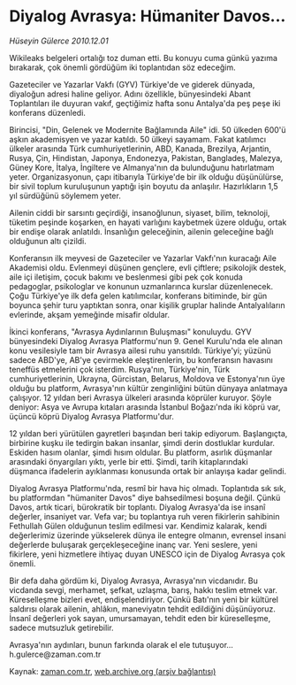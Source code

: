 # Diyalog Avrasya: Hümaniter Davos...

*Hüseyin Gülerce 2010.12.01*

<td class="columnist-detail">
<p>Wikileaks belgeleri ortalığı toz duman etti. Bu konuyu cuma günkü yazıma bırakarak, çok önemli gördüğüm iki toplantıdan söz edeceğim.</p>
<p><p>Gazeteciler ve Yazarlar Vakfı (GYV) Türkiye'de ve giderek dünyada, diyaloğun adresi haline geliyor. Adını özellikle, bünyesindeki Abant Toplantıları ile duyuran vakıf, geçtiğimiz hafta sonu Antalya'da peş peşe iki konferans düzenledi.
<p>Birincisi, "Din, Gelenek ve Modernite Bağlamında Aile" idi. 50 ülkeden 600'ü aşkın akademisyen ve yazar katıldı. 50 ülkeyi sayamam. Fakat katılımcı ülkeler arasında Türk cumhuriyetlerinin, ABD, Kanada, Brezilya, Arjantin, Rusya, Çin, Hindistan, Japonya, Endonezya, Pakistan, Bangladeş, Malezya, Güney Kore, İtalya, İngiltere ve Almanya'nın da bulunduğunu hatırlatmam yeter. Organizasyonun, çapı itibarıyla Türkiye'de bir ilk olduğu düşünülürse, bir sivil toplum kuruluşunun yaptığı işin boyutu da anlaşılır. Hazırlıkların 1,5 yıl sürdüğünü söylemem yeter.
<p>Ailenin ciddi bir sarsıntı geçirdiği, insanoğlunun, siyaset, bilim, teknoloji, tüketim peşinde koşarken, en hayati varlığını kaybetmek üzere olduğu, ortak bir endişe olarak anlatıldı. İnsanlığın geleceğinin, ailenin geleceğine bağlı olduğunun altı çizildi.
<p>Konferansın ilk meyvesi de Gazeteciler ve Yazarlar Vakfı'nın kuracağı Aile Akademisi oldu. Evlenmeyi düşünen gençlere, evli çiftlere; psikolojik destek, aile içi iletişim, çocuk bakımı ve beslenmesi gibi pek çok konuda pedagoglar, psikologlar ve konunun uzmanlarınca kurslar düzenlenecek. Çoğu Türkiye'ye ilk defa gelen katılımcılar, konferans bitiminde, bir gün boyunca şehir turu yaptıktan sonra, onar kişilik gruplar halinde Antalyalıların evlerinde, akşam yemeğinde misafir oldular.
<p>İkinci konferans, "Avrasya Aydınlarının Buluşması" konuluydu. GYV bünyesindeki Diyalog Avrasya Platformu'nun 9. Genel Kurulu'nda ele alınan konu vesilesiyle tam bir Avrasya ailesi ruhu yansıtıldı. Türkiye'yi; yüzünü sadece ABD'ye, AB'ye çevirmekle eleştirenlerin, bu konferansın havasını teneffüs etmelerini çok isterdim. Rusya'nın, Türkiye'nin, Türk cumhuriyetlerinin, Ukrayna, Gürcistan, Belarus, Moldova ve Estonya'nın üye olduğu bu platform, Avrasya'nın kültür zenginliğini bütün dünyaya anlatmaya çalışıyor. 12 yıldan beri Avrasya ülkeleri arasında köprüler kuruyor. Şöyle deniyor: Asya ve Avrupa kıtaları arasında İstanbul Boğazı'nda iki köprü var, üçüncü köprü Diyalog Avrasya Platformu'dur.
<p>12 yıldan beri yürütülen gayretleri başından beri takip ediyorum. Başlangıçta, birbirine kuşku ile tedirgin bakan insanlar, şimdi derin dostluklar kurdular. Eskiden hasım olanlar, şimdi hısım oldular. Bu platform, asırlık düşmanlar arasındaki önyargıları yıktı, yerle bir etti. Şimdi, tarih kitaplarındaki düşmanca ifadelerin ayıklanması konusunda ortak bir anlayışa kadar gelindi.
<p>Diyalog Avrasya Platformu'nda, resmî bir hava hiç olmadı. Toplantıda sık sık, bu platformdan "hümaniter Davos" diye bahsedilmesi boşuna değil. Çünkü Davos, artık ticari, bürokratik bir toplantı. Diyalog Avrasya'da ise insanî değerler, insaniyet var. Vefa var; bu toplantıya ruh veren fikirlerin sahibinin Fethullah Gülen olduğunun teslim edilmesi var. Kendimiz kalarak, kendi değerlerimiz üzerinde yükselerek dünya ile entegre olmanın, evrensel insani değerlerde buluşarak gerçekleşeceğine inanç var. Yeni seslere, yeni fikirlere, yeni hizmetlere ihtiyaç duyan UNESCO için de Diyalog Avrasya çok önemli.
<p>Bir defa daha gördüm ki, Diyalog Avrasya, Avrasya'nın vicdanıdır. Bu vicdanda sevgi, merhamet, şefkat, uzlaşma, barış, hakkı teslim etmek var. Küreselleşme bizleri evet, endişelendiriyor. Çünkü Batı'nın yeni bir kültürel saldırısı olarak ailenin, ahlâkın, maneviyatın tehdit edildiğini düşünüyoruz. İnsanî değerleri yok sayan, umursamayan, tehdit eden bir küreselleşme, sadece mutsuzluk getirebilir.
<p>Avrasya'nın aydınları, bunun farkında olarak el ele tutuşuyor... h.gulerce@zaman.com.tr</p>
<a href="http://web.archive.org/web/20101207094402/mailto:h.gulerce@zaman.com.tr">
</a></p></p></p></p></p></p></p></p></p></td>

Kaynak: [zaman.com.tr](http://zaman.com.tr/yazar.do?yazino=1059085), [web.archive.org (arşiv bağlantısı)](http://web.archive.org/web/20101207094402/http://zaman.com.tr:80/yazar.do?yazino=1059085)
